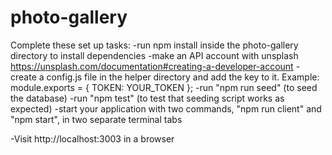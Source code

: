 # photo-gallery

Complete these set up tasks:
-run npm install inside the photo-gallery directory to install dependencies
-make an API account with unsplash https://unsplash.com/documentation#creating-a-developer-account
-create a config.js file in the helper directory and add the key to it. Example:
  module.exports = {
    TOKEN: YOUR_TOKEN
  };
-run "npm run seed" (to seed the database)
-run "npm test" (to test that seeding script works as expected)
-start your application with two commands, "npm run client" and "npm start", in two separate terminal tabs

-Visit http://localhost:3003 in a browser
